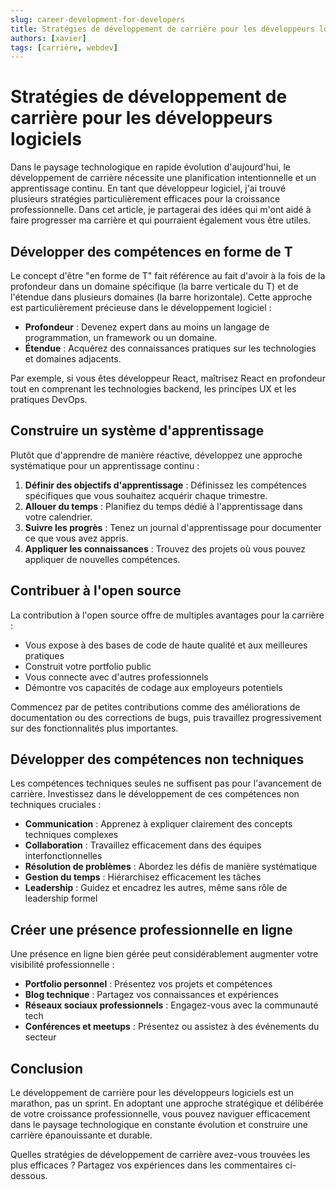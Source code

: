 ```yaml
---
slug: career-development-for-developers
title: Stratégies de développement de carrière pour les développeurs logiciels
authors: [xavier]
tags: [carrière, webdev]
---
```


# Stratégies de développement de carrière pour les développeurs logiciels

Dans le paysage technologique en rapide évolution d'aujourd'hui, le développement de carrière nécessite une planification intentionnelle et un apprentissage continu. En tant que développeur logiciel, j'ai trouvé plusieurs stratégies particulièrement efficaces pour la croissance professionnelle. Dans cet article, je partagerai des idées qui m'ont aidé à faire progresser ma carrière et qui pourraient également vous être utiles.

<!-- truncate -->

## Développer des compétences en forme de T

Le concept d'être "en forme de T" fait référence au fait d'avoir à la fois de la profondeur dans un domaine spécifique (la barre verticale du T) et de l'étendue dans plusieurs domaines (la barre horizontale). Cette approche est particulièrement précieuse dans le développement logiciel :

- **Profondeur** : Devenez expert dans au moins un langage de programmation, un framework ou un domaine.
- **Étendue** : Acquérez des connaissances pratiques sur les technologies et domaines adjacents.

Par exemple, si vous êtes développeur React, maîtrisez React en profondeur tout en comprenant les technologies backend, les principes UX et les pratiques DevOps.

## Construire un système d'apprentissage

Plutôt que d'apprendre de manière réactive, développez une approche systématique pour un apprentissage continu :

1. **Définir des objectifs d'apprentissage** : Définissez les compétences spécifiques que vous souhaitez acquérir chaque trimestre.
2. **Allouer du temps** : Planifiez du temps dédié à l'apprentissage dans votre calendrier.
3. **Suivre les progrès** : Tenez un journal d'apprentissage pour documenter ce que vous avez appris.
4. **Appliquer les connaissances** : Trouvez des projets où vous pouvez appliquer de nouvelles compétences.

## Contribuer à l'open source

La contribution à l'open source offre de multiples avantages pour la carrière :

- Vous expose à des bases de code de haute qualité et aux meilleures pratiques
- Construit votre portfolio public
- Vous connecte avec d'autres professionnels
- Démontre vos capacités de codage aux employeurs potentiels

Commencez par de petites contributions comme des améliorations de documentation ou des corrections de bugs, puis travaillez progressivement sur des fonctionnalités plus importantes.

## Développer des compétences non techniques

Les compétences techniques seules ne suffisent pas pour l'avancement de carrière. Investissez dans le développement de ces compétences non techniques cruciales :

- **Communication** : Apprenez à expliquer clairement des concepts techniques complexes
- **Collaboration** : Travaillez efficacement dans des équipes interfonctionnelles
- **Résolution de problèmes** : Abordez les défis de manière systématique
- **Gestion du temps** : Hiérarchisez efficacement les tâches
- **Leadership** : Guidez et encadrez les autres, même sans rôle de leadership formel

## Créer une présence professionnelle en ligne

Une présence en ligne bien gérée peut considérablement augmenter votre visibilité professionnelle :

- **Portfolio personnel** : Présentez vos projets et compétences
- **Blog technique** : Partagez vos connaissances et expériences
- **Réseaux sociaux professionnels** : Engagez-vous avec la communauté tech
- **Conférences et meetups** : Présentez ou assistez à des événements du secteur

## Conclusion

Le développement de carrière pour les développeurs logiciels est un marathon, pas un sprint. En adoptant une approche stratégique et délibérée de votre croissance professionnelle, vous pouvez naviguer efficacement dans le paysage technologique en constante évolution et construire une carrière épanouissante et durable.

Quelles stratégies de développement de carrière avez-vous trouvées les plus efficaces ? Partagez vos expériences dans les commentaires ci-dessous.
